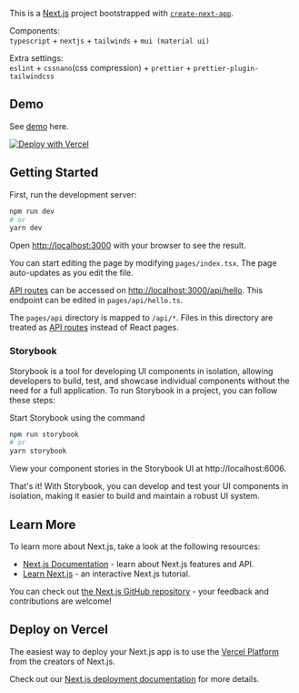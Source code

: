 This is a [Next.js](https://nextjs.org/) project bootstrapped with [`create-next-app`](https://github.com/vercel/next.js/tree/canary/packages/create-next-app).

Components:  
`typescript` + `nextjs` + `tailwinds` + `mui (material ui)`    

Extra settings:  
`eslint` + `cssnano`(css compression) + `prettier` + `prettier-plugin-tailwindcss`
## Demo
See [demo](https://nextjs-tailwinds-mui-template.vercel.app/) here.  

[![Deploy with Vercel](https://vercel.com/button)](https://vercel.com/new/import?s=https%3A%2F%2Fgithub.com%2Fcrimson-gao%2Fnextjs-tailwinds-mui-template)  
## Getting Started

First, run the development server:

```bash
npm run dev
# or
yarn dev
```

Open [http://localhost:3000](http://localhost:3000) with your browser to see the result.

You can start editing the page by modifying `pages/index.tsx`. The page auto-updates as you edit the file.

[API routes](https://nextjs.org/docs/api-routes/introduction) can be accessed on [http://localhost:3000/api/hello](http://localhost:3000/api/hello). This endpoint can be edited in `pages/api/hello.ts`.

The `pages/api` directory is mapped to `/api/*`. Files in this directory are treated as [API routes](https://nextjs.org/docs/api-routes/introduction) instead of React pages.

### Storybook
Storybook is a tool for developing UI components in isolation, allowing developers to build, test, and showcase individual components without the need for a full application. To run Storybook in a project, you can follow these steps:

Start Storybook using the command 

```bash
npm run storybook 
# or
yarn storybook
```

View your component stories in the Storybook UI at http://localhost:6006.

That's it! With Storybook, you can develop and test your UI components in isolation, making it easier to build and maintain a robust UI system.

## Learn More

To learn more about Next.js, take a look at the following resources:

- [Next.js Documentation](https://nextjs.org/docs) - learn about Next.js features and API.
- [Learn Next.js](https://nextjs.org/learn) - an interactive Next.js tutorial.

You can check out [the Next.js GitHub repository](https://github.com/vercel/next.js/) - your feedback and contributions are welcome!

## Deploy on Vercel

The easiest way to deploy your Next.js app is to use the [Vercel Platform](https://vercel.com/new?utm_medium=default-template&filter=next.js&utm_source=create-next-app&utm_campaign=create-next-app-readme) from the creators of Next.js.

Check out our [Next.js deployment documentation](https://nextjs.org/docs/deployment) for more details.
